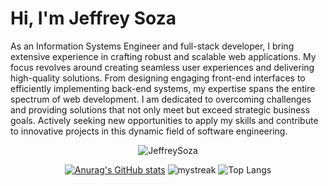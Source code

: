 # Hi, I'm Jeffrey Soza 
As an Information Systems Engineer and full-stack developer, I bring extensive experience in crafting robust and scalable web applications. My focus revolves around creating seamless user experiences and delivering high-quality solutions. From designing engaging front-end interfaces to efficiently implementing back-end systems, my expertise spans the entire spectrum of web development. I am dedicated to overcoming challenges and providing solutions that not only meet but exceed strategic business goals. Actively seeking new opportunities to apply my skills and contribute to innovative projects in this dynamic field of software engineering.

<div align="center">
<p align="center"> <img src="https://komarev.com/ghpvc/?username=Liverpool2021&color=orange&style=for-the-badge" alt="JeffreySoza" > </p>

[![Anurag's GitHub stats](https://github-readme-stats.vercel.app/api?username=JeffreySoza&show_icons=true&theme=dark)](https://github.com/JeffreySoza/github-readme-stats)
<img src="https://github-readme-streak-stats.herokuapp.com/?user=JeffreySoza&theme=dark" alt="mystreak"/>
![Top Langs](https://github-readme-stats.vercel.app/api/top-langs/?username=JeffreySoza&theme=tokyonight&layout=compact)
</div>


